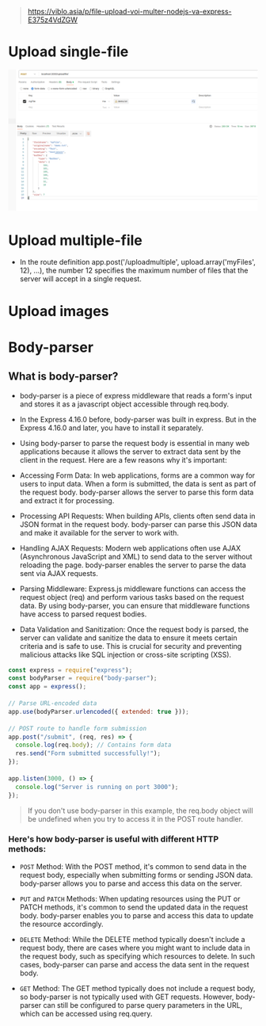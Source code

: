 > https://viblo.asia/p/file-upload-voi-multer-nodejs-va-express-E375z4VdZGW

# Upload single-file

![alt text](image.png)

# Upload multiple-file

- In the route definition app.post('/uploadmultiple', upload.array('myFiles', 12), ...), the number 12 specifies the maximum number of files that the server will accept in a single request.

# Upload images

# Body-parser

## What is body-parser?

- body-parser is a piece of express middleware that reads a form's input and stores it as a javascript object accessible through req.body.
- In the Express 4.16.0 before, body-parser was built in express. But in the Express 4.16.0 and later, you have to install it separately.
- Using body-parser to parse the request body is essential in many web applications because it allows the server to extract data sent by the client in the request. Here are a few reasons why it's important:

- Accessing Form Data: In web applications, forms are a common way for users to input data. When a form is submitted, the data is sent as part of the request body. body-parser allows the server to parse this form data and extract it for processing.

- Processing API Requests: When building APIs, clients often send data in JSON format in the request body. body-parser can parse this JSON data and make it available for the server to work with.

- Handling AJAX Requests: Modern web applications often use AJAX (Asynchronous JavaScript and XML) to send data to the server without reloading the page. body-parser enables the server to parse the data sent via AJAX requests.

- Parsing Middleware: Express.js middleware functions can access the request object (req) and perform various tasks based on the request data. By using body-parser, you can ensure that middleware functions have access to parsed request bodies.

- Data Validation and Sanitization: Once the request body is parsed, the server can validate and sanitize the data to ensure it meets certain criteria and is safe to use. This is crucial for security and preventing malicious attacks like SQL injection or cross-site scripting (XSS).

```js
const express = require("express");
const bodyParser = require("body-parser");
const app = express();

// Parse URL-encoded data
app.use(bodyParser.urlencoded({ extended: true }));

// POST route to handle form submission
app.post("/submit", (req, res) => {
  console.log(req.body); // Contains form data
  res.send("Form submitted successfully!");
});

app.listen(3000, () => {
  console.log("Server is running on port 3000");
});
```

> If you don't use body-parser in this example, the req.body object will be undefined when you try to access it in the POST route handler.

### Here's how body-parser is useful with different HTTP methods:

- `POST` Method: With the POST method, it's common to send data in the request body, especially when submitting forms or sending JSON data. body-parser allows you to parse and access this data on the server.

- `PUT` and `PATCH` Methods: When updating resources using the PUT or PATCH methods, it's common to send the updated data in the request body. body-parser enables you to parse and access this data to update the resource accordingly.

- `DELETE` Method: While the DELETE method typically doesn't include a request body, there are cases where you might want to include data in the request body, such as specifying which resources to delete. In such cases, body-parser can parse and access the data sent in the request body.

- `GET` Method: The GET method typically does not include a request body, so body-parser is not typically used with GET requests. However, body-parser can still be configured to parse query parameters in the URL, which can be accessed using req.query.
